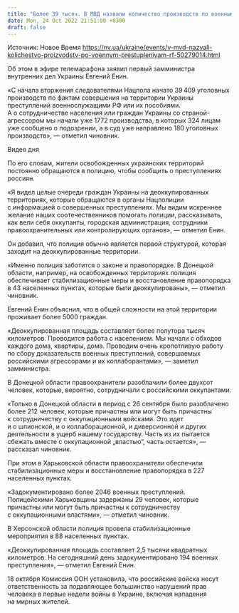 ```yaml
---
title: "Более 39 тысяч. В МВД назвали количество производств по военным преступлениям РФ"
date: Mon, 24 Oct 2022 21:51:00 +0300
draft: false
---
```

Источник: Новое Время https://nv.ua/ukraine/events/v-mvd-nazvali-kolichestvo-proizvodstv-po-voennym-prestupleniyam-rf-50279014.html


 Об этом в эфире телемарафона заявил первый замминистра внутренних дел Украины Евгений Енин.

«С начала вторжения следователями Нацпола начато 39 409 уголовных производств по фактам совершения на территории Украины преступлений военнослужащими РФ или их пособиями. А о сотрудничестве населения или граждан Украины со страной-агрессором мы начали уже 1772 производства, в которых 324 лицам уже сообщено о подозрении, а в суд уже направлено 180 уголовных производств», — отметил чиновник.

 Видео дня   

По его словам, жители освобожденных украинских территорий постоянно обращаются в полицию, чтобы сообщить о преступлениях россиян.

«Я видел целые очереди граждан Украины на деоккупированных территориях, которые обращаются в органы Нацполиции с информацией о совершенных преступлениях. Мы видим искреннее желание наших соотечественников помогать полиции, рассказывать, как вели себя оккупанты, городская администрация, сотрудники правоохранительных или контролирующих органов», — отметил Енин.

Он добавил, что полиция обычно является первой структурой, которая заходит на деоккупированные территории.

«Именно полиция заботится о законе и правопорядке. В Донецкой области, например, на освобожденных территориях полиция обеспечивает стабилизационные меры и восстановление правопорядка в 43 населенных пунктах, которые были деоккупированы», — отметил чиновник.

Евгений Енин объяснил, что в общей сложности на этой территории проживает более 5000 граждан.

«Деоккупированная площадь составляет более полутора тысяч километров. Проводится работа с населением. Мы начали с обходов каждого дома, квартиры, дома. Проводим очень кропотливую работу по сбору доказательств военных преступлений, совершаемых российскими агрессорами и их коллаборантами», — заметил замминистра.

В Донецкой области правоохранители разоблачили более двухсот человек, которые, вероятно, сотрудничали с российскими оккупантами.

«Только в Донецкой области в период с 26 сентября было разоблачено более 212 человек, которые причастны или могут быть причастны к сотрудничеству с оккупационными войсками. Это идет и о шпионской, и о коллаборационной, и диверсионной и других деятельности в ущерб нашему государству. Часть из их пытается сбежать вместе с оккупационной „властью“, часть остается», — рассказал чиновник.

При этом в Харьковской области правоохранители обеспечили стабилизационные меры и восстановление правопорядка в 227 населенных пунктах.

«Задокументировано более 2046 военных преступлений. Полицейскими Харьковщины задержаны 29 человек, которые причастны или могут быть причастны к сотрудничеству с оккупационными властями», — отметил чиновник.

В Херсонской области полиция провела стабилизационные мероприятия в 88 населенных пунктах.

«Деоккупированная площадь составляет 2,5 тысячи квадратных километров. На сегодняшний день задокументировано 194 военных преступления», — отметил Евгений Енин.

18 октября Комиссия ООН установила, что российские войска несут ответственность за подавляющее большинство нарушений прав человека в первые недели войны в Украине, включая нападения на мирных жителей.
